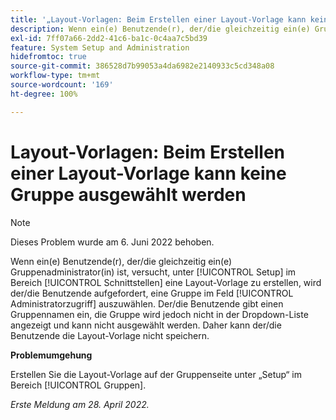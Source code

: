 ```yaml
---
title: '„Layout-Vorlagen: Beim Erstellen einer Layout-Vorlage kann keine Gruppe ausgewählt werden.“'
description: Wenn ein(e) Benutzende(r), der/die gleichzeitig ein(e) Gruppenadministrator(in) ist, versucht, unter „Setup“ im Bereich [!UICONTROL Schnittstellen] eine Layout-Vorlage zu erstellen, wird der/die Benutzende aufgefordert, eine Gruppe im Feld [!UICONTROL Administratorzugriff] auszuwählen. Der/die Benutzende gibt einen Gruppennamen ein, die Gruppe wird jedoch nicht in der Dropdown-Liste angezeigt und kann nicht ausgewählt werden. Daher kann der/die Benutzende die Layout-Vorlage nicht speichern.
exl-id: 7ff07a66-2dd2-41c6-ba1c-0c4aa7c5bd39
feature: System Setup and Administration
hidefromtoc: true
source-git-commit: 386528d7b99053a4da6982e2140933c5cd348a08
workflow-type: tm+mt
source-wordcount: '169'
ht-degree: 100%

---
```


# Layout-Vorlagen: Beim Erstellen einer Layout-Vorlage kann keine Gruppe ausgewählt werden

>[!NOTE]
>
>Dieses Problem wurde am 6. Juni 2022 behoben.

Wenn ein(e) Benutzende(r), der/die gleichzeitig ein(e) Gruppenadministrator(in) ist, versucht, unter [!UICONTROL Setup] im Bereich [!UICONTROL Schnittstellen] eine Layout-Vorlage zu erstellen, wird der/die Benutzende aufgefordert, eine Gruppe im Feld [!UICONTROL Administratorzugriff] auszuwählen. Der/die Benutzende gibt einen Gruppennamen ein, die Gruppe wird jedoch nicht in der Dropdown-Liste angezeigt und kann nicht ausgewählt werden. Daher kann der/die Benutzende die Layout-Vorlage nicht speichern.

**Problemumgehung**

Erstellen Sie die Layout-Vorlage auf der Gruppenseite unter „Setup“ im Bereich [!UICONTROL Gruppen].

_Erste Meldung am 28. April 2022._

